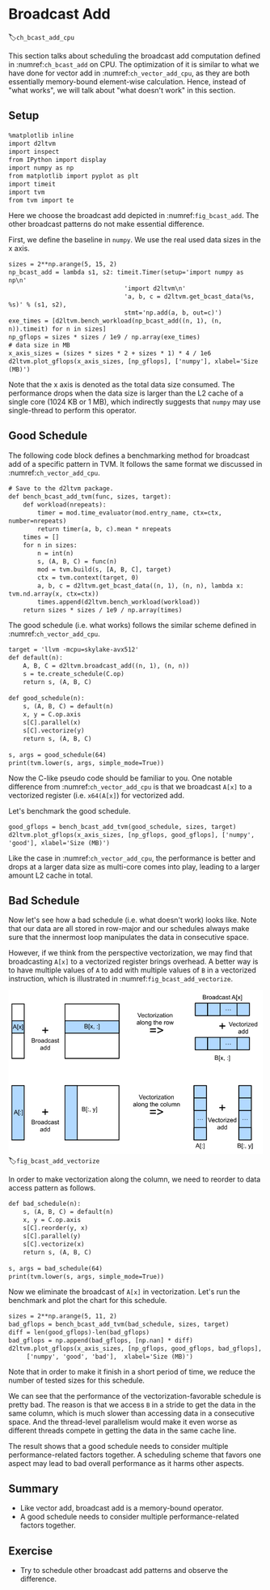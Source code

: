 # Broadcast Add
:label:`ch_bcast_add_cpu`

This section talks about scheduling the broadcast add computation defined in :numref:`ch_bcast_add` on CPU. The optimization of it is similar to what we have done for vector add in :numref:`ch_vector_add_cpu`, as they are both essentially memory-bound element-wise calculation. Hence, instead of "what works", we will talk about "what doesn't work" in this section.

## Setup

```{.python .input  n=6}
%matplotlib inline
import d2ltvm
import inspect
from IPython import display
import numpy as np
from matplotlib import pyplot as plt
import timeit
import tvm
from tvm import te
```

Here we choose the broadcast add depicted in :numref:`fig_bcast_add`. The other broadcast patterns do not make essential difference.

First, we define the baseline in `numpy`. We use the real used data sizes in the x axis.

```{.python .input  n=7}
sizes = 2**np.arange(5, 15, 2)
np_bcast_add = lambda s1, s2: timeit.Timer(setup='import numpy as np\n'
                                'import d2ltvm\n'
                                'a, b, c = d2ltvm.get_bcast_data(%s, %s)' % (s1, s2),
                                stmt='np.add(a, b, out=c)')
exe_times = [d2ltvm.bench_workload(np_bcast_add((n, 1), (n, n)).timeit) for n in sizes]
np_gflops = sizes * sizes / 1e9 / np.array(exe_times)
# data size in MB
x_axis_sizes = (sizes * sizes * 2 + sizes * 1) * 4 / 1e6
d2ltvm.plot_gflops(x_axis_sizes, [np_gflops], ['numpy'], xlabel='Size (MB)')
```

Note that the x axis is denoted as the total data size consumed. The performance drops when the data size is larger than the L2 cache of a single core (1024 KB or 1 MB), which indirectly suggests that `numpy` may use single-thread to perform this operator.

## Good Schedule

The following code block defines a benchmarking method for broadcast add of a specific pattern in TVM. It follows the same format we discussed in :numref:`ch_vector_add_cpu`.

```{.python .input  n=8}
# Save to the d2ltvm package.
def bench_bcast_add_tvm(func, sizes, target):
    def workload(nrepeats):
        timer = mod.time_evaluator(mod.entry_name, ctx=ctx, number=nrepeats)
        return timer(a, b, c).mean * nrepeats
    times = []
    for n in sizes:
        n = int(n)
        s, (A, B, C) = func(n)
        mod = tvm.build(s, [A, B, C], target)
        ctx = tvm.context(target, 0)
        a, b, c = d2ltvm.get_bcast_data((n, 1), (n, n), lambda x: tvm.nd.array(x, ctx=ctx))
        times.append(d2ltvm.bench_workload(workload))
    return sizes * sizes / 1e9 / np.array(times)
```

The good schedule (i.e. what works) follows the similar scheme defined in :numref:`ch_vector_add_cpu`.

```{.python .input  n=9}
target = 'llvm -mcpu=skylake-avx512'
def default(n):
    A, B, C = d2ltvm.broadcast_add((n, 1), (n, n))
    s = te.create_schedule(C.op)
    return s, (A, B, C)

def good_schedule(n):
    s, (A, B, C) = default(n)
    x, y = C.op.axis
    s[C].parallel(x)
    s[C].vectorize(y)
    return s, (A, B, C)

s, args = good_schedule(64)
print(tvm.lower(s, args, simple_mode=True))
```

Now the C-like pseudo code should be familiar to you. One notable difference from :numref:`ch_vector_add_cpu` is that we broadcast `A[x]` to a vectorized register (i.e. `x64(A[x]`) for vectorized add.

Let's benchmark the good schedule.

```{.python .input  n=10}
good_gflops = bench_bcast_add_tvm(good_schedule, sizes, target)
d2ltvm.plot_gflops(x_axis_sizes, [np_gflops, good_gflops], ['numpy', 'good'], xlabel='Size (MB)')
```

Like the case in :numref:`ch_vector_add_cpu`, the performance is better and drops at a larger data size as multi-core comes into play, leading to a larger amount L2 cache in total.

## Bad Schedule

Now let's see how a bad schedule (i.e. what doesn't work) looks like. Note that our data are all stored in row-major and our schedules always make sure that the innermost loop manipulates the data in consecutive space.

However, if we think from the perspective vectorization, we may find that broadcasting `A[x]` to a vectorized register brings overhead. A better way is to have multiple values of `A` to add with multiple values of `B` in a vectorized instruction, which is illustrated in :numref:`fig_bcast_add_vectorize`.

![Different vectorization strategies of broadcast add.](../img/bcast_add_vectorize.svg)
:label:`fig_bcast_add_vectorize`

In order to make vectorization along the column, we need to reorder to data access pattern as follows.

```{.python .input  n=11}
def bad_schedule(n):
    s, (A, B, C) = default(n)
    x, y = C.op.axis
    s[C].reorder(y, x)
    s[C].parallel(y)
    s[C].vectorize(x)
    return s, (A, B, C)

s, args = bad_schedule(64)
print(tvm.lower(s, args, simple_mode=True))
```

Now we eliminate the broadcast of `A[x]` in vectorization. Let's run the benchmark and plot the chart for this schedule.

```{.python .input  n=12}
sizes = 2**np.arange(5, 11, 2)
bad_gflops = bench_bcast_add_tvm(bad_schedule, sizes, target)
diff = len(good_gflops)-len(bad_gflops)
bad_gflops = np.append(bad_gflops, [np.nan] * diff)
d2ltvm.plot_gflops(x_axis_sizes, [np_gflops, good_gflops, bad_gflops],
     ['numpy', 'good', 'bad'],  xlabel='Size (MB)')
```

Note that in order to make it finish in a short period of time, we reduce the number of tested sizes for this schedule.

We can see that the performance of the vectorization-favorable schedule is pretty bad. The reason is that we access `B` in a stride to get the data in the same column, which is much slower than accessing data in a consecutive space. And the thread-level parallelism would make it even worse as different threads compete in getting the data in the same cache line.

The result shows that a good schedule needs to consider multiple performance-related factors together. A scheduling scheme that favors one aspect may lead to bad overall performance as it harms other aspects.

## Summary

- Like vector add, broadcast add is a memory-bound operator.
- A good schedule needs to consider multiple performance-related factors together.

## Exercise

- Try to schedule other broadcast add patterns and observe the difference.
